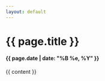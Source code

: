 ```yaml
---
layout: default
---
```

<h1 class="entry-title">{{ page.title }}</h1>
<h4 class="meta">{{ page.date | date: "%B %e, %Y" }}</h4>
<div class="entry entry-content">
	{{ content }}
</div>
